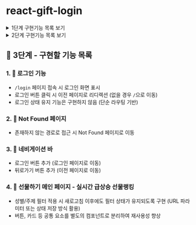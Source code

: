 # react-gift-login

<details>
<summary>1단계 구현기능 목록 보기</summary>
<div markdown="1">

## 📌 1단계 - 구현한 기능 목록

### 1. 기본 설정

- 불필요한 파일 및 코드 정리
- README 작성

### 2. Alias 설정

- 절대경로 import를 위한 alias 설정

### 3. Prettier 설정

- Prettier 설치
- 프로젝트 내 코드 포매팅 적용

### 4. Emotion 스타일 라이브러리 적용

- `@emotion/react`, `@emotion/styled` 설치
- 전역 스타일(GlobalStyle) 적용

### 5. 기본 폰트 설정

- Pretendard 폰트를 기본 폰트로 적용

### 6. reset.css 적용
- 전역 스타일(GlobalStyle) 에 포함시키기

---
### 리팩토링 1 : 타입스크립트 설치

### 리팩토링 2 : alias 적용해 코드수정
- alias가 인식 안되던 문제 해결
- tsx파일들을 alias 주소를 사용하도록 수정

### 리팩토링 3 : 빌드
- 프로젝트 빌드 결과물(dist) 추가

</div>
</details>

<details>
<summary>2단계 구현기능 목록 보기</summary>
<div markdown="1">
  
## 📌 2단계 - 구현한 기능 목록

### 1. 디자인 토큰 설정

- emotion에 Color, Typography 토큰을 설정

### 2. Mobile First Layout 기반 환경 구축

- 화면의 max-width를 720px으로 제한

### 3. UI - 상단 네비게이션 바

### 4. UI - 카테고리

- Flex, Grid 등을 활용

### 5. UI - 기타 섹션

- 선물한 친구 선택 UI 구현
- 카테캠 화이팅 배너 구현

### 5. UI - 실시간 급상승 선물랭킹

- 목 데이터 기반 랭킹 UI 구현

</div>
</details>

## 📌 3단계 - 구현할 기능 목록

### 1. 🔐 로그인 기능

- `/login` 페이지 접속 시 로그인 화면 표시
- 로그인 버튼 클릭 시 이전 페이지로 리디렉션 (없을 경우 `/`으로 이동)
- 로그인 상태 유지 기능은 구현하지 않음 (단순 라우팅 기반)

### 2. 🚫 Not Found 페이지

- 존재하지 않는 경로로 접근 시 Not Found 페이지로 이동

### 3. 🧭 네비게이션 바

- 로그인 버튼 추가 (로그인 페이지로 이동)
- 뒤로가기 버튼 추가 (이전 페이지로 이동)

### 4. 🎁 선물하기 메인 페이지 - 실시간 급상승 선물랭킹

- 성별/주제 필터 적용 시 새로고침 이후에도 필터 상태가 유지되도록 구현 (URL 파라미터 또는 상태 저장 방식 활용)
- 버튼, 카드 등 공통 요소를 별도의 컴포넌트로 분리하여 재사용성 향상
